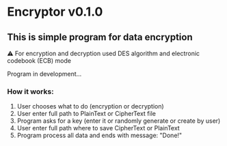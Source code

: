 # Encryptor v0.1.0 

## This is simple program for data encryption
:warning: For encryption and decryption used DES algorithm and electronic codebook (ECB) mode

Program in development...

### How it works:
1. User chooses what to do (encryption or decryption)
1. User enter full path to PlainText or CipherText file 
1. Program asks for a key (enter it or randomly generate or create by user)
1. User enter full path where to save CipherText or PlainText
1. Program process all data and ends with message: "Done!" 

